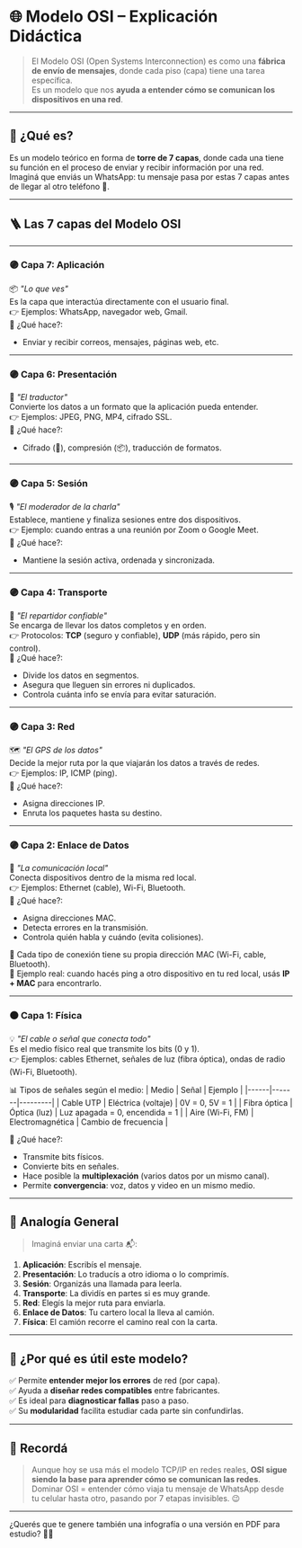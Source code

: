 # 🌐 Modelo OSI – Explicación Didáctica

> El Modelo OSI (Open Systems Interconnection) es como una **fábrica de envío de mensajes**, donde cada piso (capa) tiene una tarea específica.  
> Es un modelo que nos **ayuda a entender cómo se comunican los dispositivos en una red**.

---

## 🧠 ¿Qué es?

Es un modelo teórico en forma de **torre de 7 capas**, donde cada una tiene su función en el proceso de enviar y recibir información por una red.  
Imaginá que enviás un WhatsApp: tu mensaje pasa por estas 7 capas antes de llegar al otro teléfono 📱.

---

## 🪜 Las 7 capas del Modelo OSI

---

### 🟣 Capa 7: Aplicación  
📦 *"Lo que ves"*  
Es la capa que interactúa directamente con el usuario final.  
👉 Ejemplos: WhatsApp, navegador web, Gmail.  
💬 ¿Qué hace?:  
- Enviar y recibir correos, mensajes, páginas web, etc.

---

### 🟣 Capa 6: Presentación  
🔄 *"El traductor"*  
Convierte los datos a un formato que la aplicación pueda entender.  
👉 Ejemplos: JPEG, PNG, MP4, cifrado SSL.  
💬 ¿Qué hace?:  
- Cifrado (🔐), compresión (📦), traducción de formatos.

---

### 🟣 Capa 5: Sesión  
🎙️ *"El moderador de la charla"*  
Establece, mantiene y finaliza sesiones entre dos dispositivos.  
👉 Ejemplo: cuando entras a una reunión por Zoom o Google Meet.  
💬 ¿Qué hace?:  
- Mantiene la sesión activa, ordenada y sincronizada.

---

### 🟣 Capa 4: Transporte  
🚚 *"El repartidor confiable"*  
Se encarga de llevar los datos completos y en orden.  
👉 Protocolos: **TCP** (seguro y confiable), **UDP** (más rápido, pero sin control).  
💬 ¿Qué hace?:  
- Divide los datos en segmentos.  
- Asegura que lleguen sin errores ni duplicados.  
- Controla cuánta info se envía para evitar saturación.

---

### 🟣 Capa 3: Red  
🗺️ *"El GPS de los datos"*  
Decide la mejor ruta por la que viajarán los datos a través de redes.  
👉 Ejemplos: IP, ICMP (ping).  
💬 ¿Qué hace?:  
- Asigna direcciones IP.  
- Enruta los paquetes hasta su destino.

---

### 🟣 Capa 2: Enlace de Datos  
🔌 *"La comunicación local"*  
Conecta dispositivos dentro de la misma red local.  
👉 Ejemplos: Ethernet (cable), Wi-Fi, Bluetooth.  
💬 ¿Qué hace?:  
- Asigna direcciones MAC.  
- Detecta errores en la transmisión.  
- Controla quién habla y cuándo (evita colisiones).

📌 Cada tipo de conexión tiene su propia dirección MAC (Wi-Fi, cable, Bluetooth).  
📸 Ejemplo real: cuando hacés ping a otro dispositivo en tu red local, usás **IP + MAC** para encontrarlo.

---

### ⚫ Capa 1: Física  
💡 *"El cable o señal que conecta todo"*  
Es el medio físico real que transmite los bits (0 y 1).  
👉 Ejemplos: cables Ethernet, señales de luz (fibra óptica), ondas de radio (Wi-Fi, Bluetooth).

📊 Tipos de señales según el medio:
| Medio | Señal | Ejemplo |
|------|-------|---------|
| Cable UTP | Eléctrica (voltaje) | 0V = 0, 5V = 1 |
| Fibra óptica | Óptica (luz) | Luz apagada = 0, encendida = 1 |
| Aire (Wi-Fi, FM) | Electromagnética | Cambio de frecuencia |

💬 ¿Qué hace?:  
- Transmite bits físicos.  
- Convierte bits en señales.  
- Hace posible la **multiplexación** (varios datos por un mismo canal).  
- Permite **convergencia**: voz, datos y video en un mismo medio.

---

## 🧠 Analogía General

> Imaginá enviar una carta 📬:

1. **Aplicación**: Escribís el mensaje.
2. **Presentación**: Lo traducís a otro idioma o lo comprimís.
3. **Sesión**: Organizás una llamada para leerla.
4. **Transporte**: La dividís en partes si es muy grande.
5. **Red**: Elegís la mejor ruta para enviarla.
6. **Enlace de Datos**: Tu cartero local la lleva al camión.
7. **Física**: El camión recorre el camino real con la carta.

---

## 🧩 ¿Por qué es útil este modelo?

✅ Permite **entender mejor los errores** de red (por capa).  
✅ Ayuda a **diseñar redes compatibles** entre fabricantes.  
✅ Es ideal para **diagnosticar fallas** paso a paso.  
✅ Su **modularidad** facilita estudiar cada parte sin confundirlas.

---

## 📝 Recordá

> Aunque hoy se usa más el modelo TCP/IP en redes reales, **OSI sigue siendo la base para aprender cómo se comunican las redes**.  
> Dominar OSI = entender cómo viaja tu mensaje de WhatsApp desde tu celular hasta otro, pasando por 7 etapas invisibles. 😉

---

¿Querés que te genere también una infografía o una versión en PDF para estudio? 📄✨
